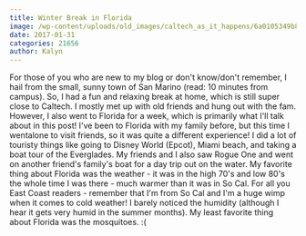 ```yaml
---
title: Winter Break in Florida
image: /wp-content/uploads/old_images/caltech_as_it_happens/6a0105349b8251970b01b8d254ef4a970c.jpg
date: 2017-01-31
categories: 21656
author: Kalyn
---
```


For those of you who are new to my blog or don't know/don't remember, I hail from the small, sunny town of San Marino (read: 10 minutes from campus). So, I had a fun and relaxing break at home, which is still super close to Caltech. I mostly met up with old friends and hung out with the fam. However, I also went to Florida for a week, which is primarily what I'll talk about in this post!
I've been to Florida with my family before, but this time I wentalone to visit friends, so it was quite a different experience! I did a lot of touristy things like going to Disney World (Epcot), Miami beach, and taking a boat tour of the Everglades. My friends and I also saw Rogue One and went on another friend's family's boat for a day trip out on the water. My favorite thing about Florida was the weather - it was in the high 70's and low 80's the whole time I was there - much warmer than it was in So Cal. For all you East Coast readers - remember that I'm from So Cal and I'm a huge wimp when it comes to cold weather! I barely noticed the humidity (although I hear it gets very humid in the summer months). My least favorite thing about Florida was the mosquitoes. :(

